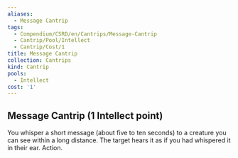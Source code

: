 ```yaml
---
aliases:
  - Message Cantrip
tags:
  - Compendium/CSRD/en/Cantrips/Message-Cantrip
  - Cantrip/Pool/Intellect
  - Cantrip/Cost/1
title: Message Cantrip
collection: Cantrips
kind: Cantrip
pools:
  - Intellect
cost: '1'
---
```

## Message Cantrip  (1 Intellect point)  
You whisper a short message (about five to ten seconds) to a creature you can see within a long distance. The target hears it as if you had whispered it in their ear. Action.   
  
